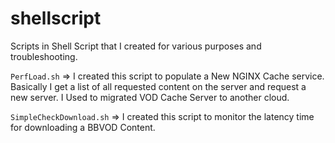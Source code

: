 # shellscript
Scripts in Shell Script that I created for various purposes and troubleshooting.

`PerfLoad.sh` => I created this script to populate a New NGINX Cache service. Basically I get a list of all requested content on the server and request a new server. I Used to migrated VOD Cache Server to another cloud.

`SimpleCheckDownload.sh` => I created this script to monitor the latency time for downloading a BBVOD Content.

